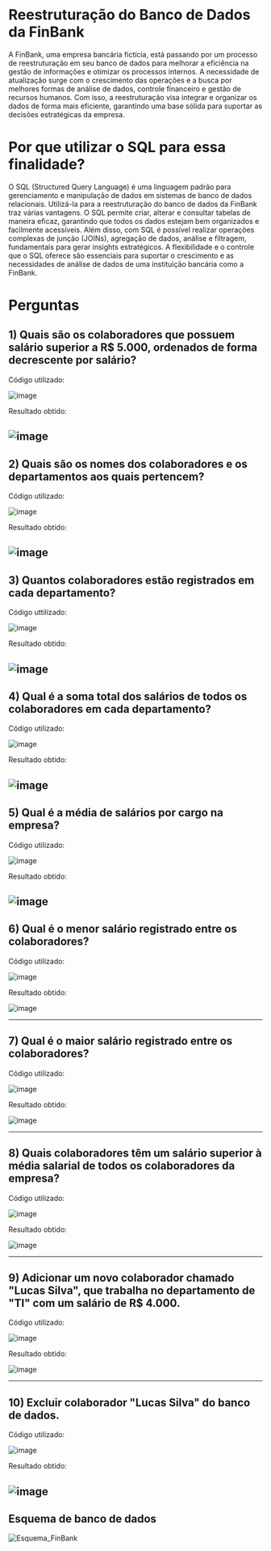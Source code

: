 # Reestruturação do Banco de Dados da FinBank

A FinBank, uma empresa bancária fictícia, está passando por um processo de reestruturação em seu banco de dados para melhorar a eficiência na gestão de informações e otimizar os processos internos. A necessidade de atualização surge com o crescimento das operações e a busca por melhores formas de análise de dados, controle financeiro e gestão de recursos humanos. Com isso, a reestruturação visa integrar e organizar os dados de forma mais eficiente, garantindo uma base sólida para suportar as decisões estratégicas da empresa.


# Por que utilizar o SQL para essa finalidade?

O SQL (Structured Query Language) é uma linguagem padrão para gerenciamento e manipulação de dados em sistemas de banco de dados relacionais. Utilizá-la para a reestruturação do banco de dados da FinBank traz várias vantagens. O SQL permite criar, alterar e consultar tabelas de maneira eficaz, garantindo que todos os dados estejam bem organizados e facilmente acessíveis. Além disso, com SQL é possível realizar operações complexas de junção (JOINs), agregação de dados, análise e filtragem, fundamentais para gerar insights estratégicos. A flexibilidade e o controle que o SQL oferece são essenciais para suportar o crescimento e as necessidades de análise de dados de uma instituição bancária como a FinBank.



# Perguntas

## 1) Quais são os colaboradores que possuem salário superior a R$ 5.000, ordenados de forma decrescente por salário?


Código utilizado:

![image](https://github.com/user-attachments/assets/5f30308f-ae44-49ec-b0e1-fabf3d0a0560)

Resultado obtido: 

![image](https://github.com/user-attachments/assets/edb303aa-b7ac-4183-aefa-d82aed622850)
---
## 2) Quais são os nomes dos colaboradores e os departamentos aos quais pertencem?

Código utilizado:

![image](https://github.com/user-attachments/assets/fc98e037-0f32-4ea0-9b11-47332a30fbcb)

Resultado obtido:

![image](https://github.com/user-attachments/assets/d3b24b72-18e4-47f3-8d0e-1713602df89a)
---
## 3) Quantos colaboradores estão registrados em cada departamento?

Código uttilizado:

![image](https://github.com/user-attachments/assets/f5dac40c-a098-4a3a-8dc5-1abe00807cee)

Resultado obtido:

![image](https://github.com/user-attachments/assets/4f394257-5785-47ba-bc25-3b8729a8d09a)
---
## 4) Qual é a soma total dos salários de todos os colaboradores em cada departamento?

Código utilizado:

![image](https://github.com/user-attachments/assets/42f7bd16-6c6e-48fa-9b82-ea187fea2f85)

Resultado obtido: 

![image](https://github.com/user-attachments/assets/94914e04-8189-49f3-8e48-5d3958e6a162)
---
## 5) Qual é a média de salários por cargo na empresa?

Código utilizado:

![image](https://github.com/user-attachments/assets/2037523e-a202-4f5a-aea3-159a86287bd4)

Resultado obtido:

![image](https://github.com/user-attachments/assets/4da61eb1-0561-40b8-98fc-7b436b95fac9)
---
## 6) Qual é o menor salário registrado entre os colaboradores?

Código utilizado:

![image](https://github.com/user-attachments/assets/ed2be08b-753e-47ed-abf3-980eb70a1655)

Resultado obtido:

![image](https://github.com/user-attachments/assets/07af4799-9e2c-4fec-b444-8e7c8632bab5)

---

## 7) Qual é o maior salário registrado entre os colaboradores?

Código utilizado:

![image](https://github.com/user-attachments/assets/ef5de7c8-2496-447b-849c-babccd56e5b2)

Resultado obtido:

![image](https://github.com/user-attachments/assets/4d7e18ae-ccf4-402d-aae1-b4269aa6ad32)

---
## 8) Quais colaboradores têm um salário superior à média salarial de todos os colaboradores da empresa?

Código utilizado:

![image](https://github.com/user-attachments/assets/1a9174e0-77fa-477e-8caf-c861e3c383e6)

Resultado obtido:

![image](https://github.com/user-attachments/assets/2fae2770-7722-4277-bae4-3cd9926217c2)

---

## 9) Adicionar um novo colaborador chamado "Lucas Silva", que trabalha no departamento de "TI" com um salário de R$ 4.000.

Código utilizado:

![image](https://github.com/user-attachments/assets/78c23797-848e-4c13-9045-5c04c3c0d0f0)

Resultado obtido:

![image](https://github.com/user-attachments/assets/558847b4-9bcd-4702-97b1-963a288d2a97)

---

## 10) Excluir colaborador "Lucas Silva" do banco de dados.

Código utilizado:

![image](https://github.com/user-attachments/assets/338e5eff-a312-430c-863c-0882ddc73ae5)

Resultado obtido:

![image](https://github.com/user-attachments/assets/34c6f0d4-6330-43df-ab73-e2f6a0c46daf)
---

## Esquema de banco de dados

![Esquema_FinBank](https://github.com/user-attachments/assets/f79fc9e2-ecea-410f-9dad-4b5237e8aa78)



